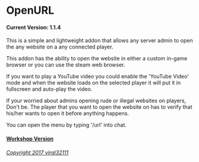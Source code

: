 OpenURL
==========
#### Current Version: 1.1.4

This is a simple and lightweight addon that allows any server admin to open the any website on a any connected player.

This addon has the ability to open the website in either a custom in-game browser or you can use the steam web browser.

If you want to play a YouTube video you could enable the 'YouTube Video' mode and when the website loads on the selected player it will put it in fullscreen and auto-play the video.

If your worried about admins opening rude or illegal websites on players, Don't be. The player that you want to open the website on has to verify that his/her wants to open it before anything happens.

You can open the menu by typing '/url' into chat.

#### [Workshop Version](http://steamcommunity.com/sharedfiles/filedetails/?id=838960710)

###### [Copyright 2017 viral32111](https://raw.githubusercontent.com/viral32111/openurl/master/LICENSE)
